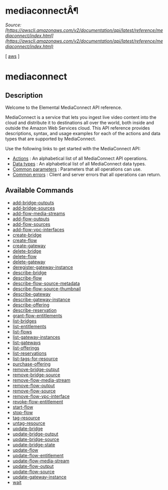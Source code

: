 # mediaconnectÂ¶

*Source: [https://awscli.amazonaws.com/v2/documentation/api/latest/reference/mediaconnect/index.html](https://awscli.amazonaws.com/v2/documentation/api/latest/reference/mediaconnect/index.html)*

[ [aws](https://awscli.amazonaws.com/v2/documentation/api/latest/reference/index.html#cli-aws) ]

# mediaconnect

## Description

Welcome to the Elemental MediaConnect API reference.

MediaConnect is a service that lets you ingest live video content into the cloud and distribute it to destinations all over the world, both inside and outside the Amazon Web Services cloud. This API reference provides descriptions, syntax, and usage examples for each of the actions and data types that are supported by MediaConnect.

Use the following links to get started with the MediaConnect API:

- [Actions](https://docs.aws.amazon.com/mediaconnect/latest/api/API_Operations.html) : An alphabetical list of all MediaConnect API operations.
- [Data types](https://docs.aws.amazon.com/mediaconnect/latest/api/API_Types.html) : An alphabetical list of all MediaConnect data types.
- [Common parameters](https://docs.aws.amazon.com/mediaconnect/latest/api/CommonParameters.html) : Parameters that all operations can use.
- [Common errors](https://docs.aws.amazon.com/mediaconnect/latest/api/CommonErrors.html) : Client and server errors that all operations can return.

## Available Commands

- [add-bridge-outputs](https://awscli.amazonaws.com/v2/documentation/api/latest/reference/mediaconnect/add-bridge-outputs.html)
- [add-bridge-sources](https://awscli.amazonaws.com/v2/documentation/api/latest/reference/mediaconnect/add-bridge-sources.html)
- [add-flow-media-streams](https://awscli.amazonaws.com/v2/documentation/api/latest/reference/mediaconnect/add-flow-media-streams.html)
- [add-flow-outputs](https://awscli.amazonaws.com/v2/documentation/api/latest/reference/mediaconnect/add-flow-outputs.html)
- [add-flow-sources](https://awscli.amazonaws.com/v2/documentation/api/latest/reference/mediaconnect/add-flow-sources.html)
- [add-flow-vpc-interfaces](https://awscli.amazonaws.com/v2/documentation/api/latest/reference/mediaconnect/add-flow-vpc-interfaces.html)
- [create-bridge](https://awscli.amazonaws.com/v2/documentation/api/latest/reference/mediaconnect/create-bridge.html)
- [create-flow](https://awscli.amazonaws.com/v2/documentation/api/latest/reference/mediaconnect/create-flow.html)
- [create-gateway](https://awscli.amazonaws.com/v2/documentation/api/latest/reference/mediaconnect/create-gateway.html)
- [delete-bridge](https://awscli.amazonaws.com/v2/documentation/api/latest/reference/mediaconnect/delete-bridge.html)
- [delete-flow](https://awscli.amazonaws.com/v2/documentation/api/latest/reference/mediaconnect/delete-flow.html)
- [delete-gateway](https://awscli.amazonaws.com/v2/documentation/api/latest/reference/mediaconnect/delete-gateway.html)
- [deregister-gateway-instance](https://awscli.amazonaws.com/v2/documentation/api/latest/reference/mediaconnect/deregister-gateway-instance.html)
- [describe-bridge](https://awscli.amazonaws.com/v2/documentation/api/latest/reference/mediaconnect/describe-bridge.html)
- [describe-flow](https://awscli.amazonaws.com/v2/documentation/api/latest/reference/mediaconnect/describe-flow.html)
- [describe-flow-source-metadata](https://awscli.amazonaws.com/v2/documentation/api/latest/reference/mediaconnect/describe-flow-source-metadata.html)
- [describe-flow-source-thumbnail](https://awscli.amazonaws.com/v2/documentation/api/latest/reference/mediaconnect/describe-flow-source-thumbnail.html)
- [describe-gateway](https://awscli.amazonaws.com/v2/documentation/api/latest/reference/mediaconnect/describe-gateway.html)
- [describe-gateway-instance](https://awscli.amazonaws.com/v2/documentation/api/latest/reference/mediaconnect/describe-gateway-instance.html)
- [describe-offering](https://awscli.amazonaws.com/v2/documentation/api/latest/reference/mediaconnect/describe-offering.html)
- [describe-reservation](https://awscli.amazonaws.com/v2/documentation/api/latest/reference/mediaconnect/describe-reservation.html)
- [grant-flow-entitlements](https://awscli.amazonaws.com/v2/documentation/api/latest/reference/mediaconnect/grant-flow-entitlements.html)
- [list-bridges](https://awscli.amazonaws.com/v2/documentation/api/latest/reference/mediaconnect/list-bridges.html)
- [list-entitlements](https://awscli.amazonaws.com/v2/documentation/api/latest/reference/mediaconnect/list-entitlements.html)
- [list-flows](https://awscli.amazonaws.com/v2/documentation/api/latest/reference/mediaconnect/list-flows.html)
- [list-gateway-instances](https://awscli.amazonaws.com/v2/documentation/api/latest/reference/mediaconnect/list-gateway-instances.html)
- [list-gateways](https://awscli.amazonaws.com/v2/documentation/api/latest/reference/mediaconnect/list-gateways.html)
- [list-offerings](https://awscli.amazonaws.com/v2/documentation/api/latest/reference/mediaconnect/list-offerings.html)
- [list-reservations](https://awscli.amazonaws.com/v2/documentation/api/latest/reference/mediaconnect/list-reservations.html)
- [list-tags-for-resource](https://awscli.amazonaws.com/v2/documentation/api/latest/reference/mediaconnect/list-tags-for-resource.html)
- [purchase-offering](https://awscli.amazonaws.com/v2/documentation/api/latest/reference/mediaconnect/purchase-offering.html)
- [remove-bridge-output](https://awscli.amazonaws.com/v2/documentation/api/latest/reference/mediaconnect/remove-bridge-output.html)
- [remove-bridge-source](https://awscli.amazonaws.com/v2/documentation/api/latest/reference/mediaconnect/remove-bridge-source.html)
- [remove-flow-media-stream](https://awscli.amazonaws.com/v2/documentation/api/latest/reference/mediaconnect/remove-flow-media-stream.html)
- [remove-flow-output](https://awscli.amazonaws.com/v2/documentation/api/latest/reference/mediaconnect/remove-flow-output.html)
- [remove-flow-source](https://awscli.amazonaws.com/v2/documentation/api/latest/reference/mediaconnect/remove-flow-source.html)
- [remove-flow-vpc-interface](https://awscli.amazonaws.com/v2/documentation/api/latest/reference/mediaconnect/remove-flow-vpc-interface.html)
- [revoke-flow-entitlement](https://awscli.amazonaws.com/v2/documentation/api/latest/reference/mediaconnect/revoke-flow-entitlement.html)
- [start-flow](https://awscli.amazonaws.com/v2/documentation/api/latest/reference/mediaconnect/start-flow.html)
- [stop-flow](https://awscli.amazonaws.com/v2/documentation/api/latest/reference/mediaconnect/stop-flow.html)
- [tag-resource](https://awscli.amazonaws.com/v2/documentation/api/latest/reference/mediaconnect/tag-resource.html)
- [untag-resource](https://awscli.amazonaws.com/v2/documentation/api/latest/reference/mediaconnect/untag-resource.html)
- [update-bridge](https://awscli.amazonaws.com/v2/documentation/api/latest/reference/mediaconnect/update-bridge.html)
- [update-bridge-output](https://awscli.amazonaws.com/v2/documentation/api/latest/reference/mediaconnect/update-bridge-output.html)
- [update-bridge-source](https://awscli.amazonaws.com/v2/documentation/api/latest/reference/mediaconnect/update-bridge-source.html)
- [update-bridge-state](https://awscli.amazonaws.com/v2/documentation/api/latest/reference/mediaconnect/update-bridge-state.html)
- [update-flow](https://awscli.amazonaws.com/v2/documentation/api/latest/reference/mediaconnect/update-flow.html)
- [update-flow-entitlement](https://awscli.amazonaws.com/v2/documentation/api/latest/reference/mediaconnect/update-flow-entitlement.html)
- [update-flow-media-stream](https://awscli.amazonaws.com/v2/documentation/api/latest/reference/mediaconnect/update-flow-media-stream.html)
- [update-flow-output](https://awscli.amazonaws.com/v2/documentation/api/latest/reference/mediaconnect/update-flow-output.html)
- [update-flow-source](https://awscli.amazonaws.com/v2/documentation/api/latest/reference/mediaconnect/update-flow-source.html)
- [update-gateway-instance](https://awscli.amazonaws.com/v2/documentation/api/latest/reference/mediaconnect/update-gateway-instance.html)
- [wait](https://awscli.amazonaws.com/v2/documentation/api/latest/reference/mediaconnect/wait/index.html)